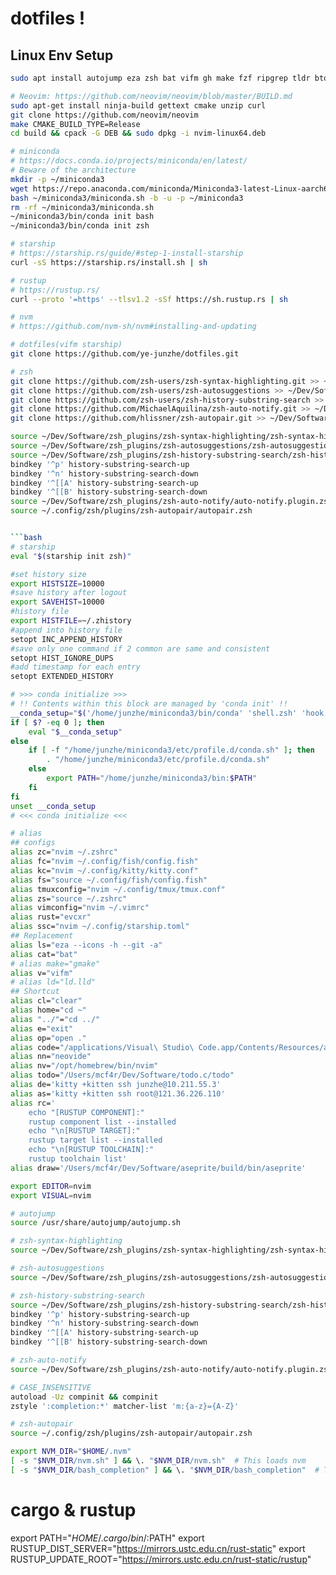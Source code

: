 # dotfiles !

## Linux Env Setup

```bash
sudo apt install autojump eza zsh bat vifm gh make fzf ripgrep tldr btop

# Neovim: https://github.com/neovim/neovim/blob/master/BUILD.md
sudo apt-get install ninja-build gettext cmake unzip curl
git clone https://github.com/neovim/neovim
make CMAKE_BUILD_TYPE=Release
cd build && cpack -G DEB && sudo dpkg -i nvim-linux64.deb

# miniconda
# https://docs.conda.io/projects/miniconda/en/latest/
# Beware of the architecture
mkdir -p ~/miniconda3
wget https://repo.anaconda.com/miniconda/Miniconda3-latest-Linux-aarch64.sh -O ~/miniconda3/miniconda.sh
bash ~/miniconda3/miniconda.sh -b -u -p ~/miniconda3
rm -rf ~/miniconda3/miniconda.sh
~/miniconda3/bin/conda init bash
~/miniconda3/bin/conda init zsh

# starship
# https://starship.rs/guide/#step-1-install-starship
curl -sS https://starship.rs/install.sh | sh

# rustup
# https://rustup.rs/
curl --proto '=https' --tlsv1.2 -sSf https://sh.rustup.rs | sh

# nvm
# https://github.com/nvm-sh/nvm#installing-and-updating

# dotfiles(vifm starship)
git clone https://github.com/ye-junzhe/dotfiles.git

# zsh
git clone https://github.com/zsh-users/zsh-syntax-highlighting.git >> ~/Dev/Software/zsh_plugins/zsh-syntax-highlighting/
git clone https://github.com/zsh-users/zsh-autosuggestions >> ~/Dev/Software/zsh_plugins/zsh-autosuggestions/
git clone https://github.com/zsh-users/zsh-history-substring-search >> ~/Dev/Software/zsh_plugins/zsh-history-substring-search/
git clone https://github.com/MichaelAquilina/zsh-auto-notify.git >> ~/Dev/Software/zsh_plugins/zsh-auto-notify/
git clone https://github.com/hlissner/zsh-autopair.git >> ~/Dev/Software/zsh_plugins/zsh-autopair/

source ~/Dev/Software/zsh_plugins/zsh-syntax-highlighting/zsh-syntax-highlighting.plugin.zsh
source ~/Dev/Software/zsh_plugins/zsh-autosuggestions/zsh-autosuggestions.zsh
source ~/Dev/Software/zsh_plugins/zsh-history-substring-search/zsh-history-substring-search.zsh
bindkey '^p' history-substring-search-up
bindkey '^n' history-substring-search-down
bindkey '^[[A' history-substring-search-up
bindkey '^[[B' history-substring-search-down
source ~/Dev/Software/zsh_plugins/zsh-auto-notify/auto-notify.plugin.zsh
source ~/.config/zsh/plugins/zsh-autopair/autopair.zsh


```bash
# starship
eval "$(starship init zsh)"

#set history size
export HISTSIZE=10000
#save history after logout
export SAVEHIST=10000
#history file
export HISTFILE=~/.zhistory
#append into history file
setopt INC_APPEND_HISTORY
#save only one command if 2 common are same and consistent
setopt HIST_IGNORE_DUPS
#add timestamp for each entry
setopt EXTENDED_HISTORY

# >>> conda initialize >>>
# !! Contents within this block are managed by 'conda init' !!
__conda_setup="$('/home/junzhe/miniconda3/bin/conda' 'shell.zsh' 'hook' 2> /dev/null)"
if [ $? -eq 0 ]; then
    eval "$__conda_setup"
else
    if [ -f "/home/junzhe/miniconda3/etc/profile.d/conda.sh" ]; then
        . "/home/junzhe/miniconda3/etc/profile.d/conda.sh"
    else
        export PATH="/home/junzhe/miniconda3/bin:$PATH"
    fi
fi
unset __conda_setup
# <<< conda initialize <<<

# alias
## configs
alias zc="nvim ~/.zshrc"
alias fc="nvim ~/.config/fish/config.fish"
alias kc="nvim ~/.config/kitty/kitty.conf"
alias fs="source ~/.config/fish/config.fish"
alias tmuxconfig="nvim ~/.config/tmux/tmux.conf"
alias zs="source ~/.zshrc"
alias vimconfig="nvim ~/.vimrc"
alias rust="evcxr"
alias ssc="nvim ~/.config/starship.toml"
## Replacement
alias ls="eza --icons -h --git -a"
alias cat="bat"
# alias make="gmake"
alias v="vifm"
# alias ld="ld.lld"
## Shortcut
alias cl="clear"
alias home="cd ~"
alias "../"="cd ../"
alias e="exit"
alias op="open ."
alias code="/applications/Visual\ Studio\ Code.app/Contents/Resources/app/bin/code"
alias nn="neovide"
alias nv="/opt/homebrew/bin/nvim"
alias todo="/Users/mcf4r/Dev/Software/todo.c/todo"
alias de='kitty +kitten ssh junzhe@10.211.55.3'
alias as='kitty +kitten ssh root@121.36.226.110'
alias rc='
    echo "[RUSTUP COMPONENT]:"
    rustup component list --installed
    echo "\n[RUSTUP TARGET]:"
    rustup target list --installed
    echo "\n[RUSTUP TOOLCHAIN]:"
    rustup toolchain list'
alias draw='/Users/mcf4r/Dev/Software/aseprite/build/bin/aseprite'

export EDITOR=nvim
export VISUAL=nvim

# autojump
source /usr/share/autojump/autojump.sh

# zsh-syntax-highlighting
source ~/Dev/Software/zsh_plugins/zsh-syntax-highlighting/zsh-syntax-highlighting.plugin.zsh

# zsh-autosuggestions
source ~/Dev/Software/zsh_plugins/zsh-autosuggestions/zsh-autosuggestions.zsh

# zsh-history-substring-search
source ~/Dev/Software/zsh_plugins/zsh-history-substring-search/zsh-history-substring-search.zsh
bindkey '^p' history-substring-search-up
bindkey '^n' history-substring-search-down
bindkey '^[[A' history-substring-search-up
bindkey '^[[B' history-substring-search-down

# zsh-auto-notify
source ~/Dev/Software/zsh_plugins/zsh-auto-notify/auto-notify.plugin.zsh

# CASE_INSENSITIVE
autoload -Uz compinit && compinit
zstyle ':completion:*' matcher-list 'm:{a-z}={A-Z}'

# zsh-autopair
source ~/.config/zsh/plugins/zsh-autopair/autopair.zsh

export NVM_DIR="$HOME/.nvm"
[ -s "$NVM_DIR/nvm.sh" ] && \. "$NVM_DIR/nvm.sh"  # This loads nvm
[ -s "$NVM_DIR/bash_completion" ] && \. "$NVM_DIR/bash_completion"  # This loads nvm bash_completion#
```

# cargo & rustup
export PATH="$HOME/.cargo/bin/:$PATH"
export RUSTUP_DIST_SERVER="https://mirrors.ustc.edu.cn/rust-static"
export RUSTUP_UPDATE_ROOT="https://mirrors.ustc.edu.cn/rust-static/rustup"
